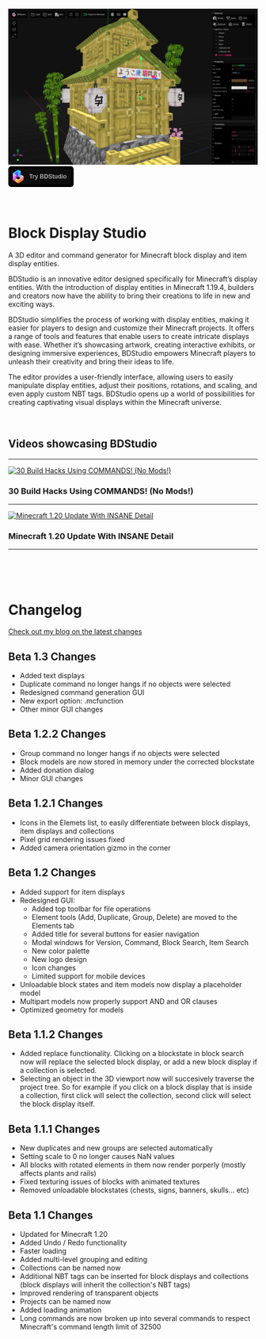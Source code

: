 ![](Screenshot_20230724_140021.png)
[![](try_bdstudio.png)](https://eszesbalint.github.io/bdstudio)
\
&nbsp;
\
&nbsp;


# Block Display Studio
A 3D editor and command generator for Minecraft block display and item display entities.

BDStudio is an innovative editor designed specifically for Minecraft’s display entities. With the introduction of display entities in Minecraft 1.19.4, builders and creators now have the ability to bring their creations to life in new and exciting ways.

BDStudio simplifies the process of working with display entities, making it easier for players to design and customize their Minecraft projects. It offers a range of tools and features that enable users to create intricate displays with ease. Whether it’s showcasing artwork, creating interactive exhibits, or designing immersive experiences, BDStudio empowers Minecraft players to unleash their creativity and bring their ideas to life.

The editor provides a user-friendly interface, allowing users to easily manipulate display entities, adjust their positions, rotations, and scaling, and even apply custom NBT tags. BDStudio opens up a world of possibilities for creating captivating visual displays within the Minecraft universe.
\
&nbsp;
\
&nbsp;

## Videos showcasing BDStudio
---

[![30 Build Hacks Using COMMANDS! (No Mods!)](https://i.ytimg.com/vi/aYi5wnCOXm4/maxresdefault.jpg)](https://www.youtube.com/watch?v=aYi5wnCOXm4 "30 Build Hacks Using COMMANDS! (No Mods!)") 
### 30 Build Hacks Using COMMANDS! (No Mods!)

---

[![Minecraft 1.20 Update With INSANE Detail](https://i.ytimg.com/vi/n3Z11rnPPRc/maxresdefault.jpg)](https://www.youtube.com/watch?v=n3Z11rnPPRc "Minecraft 1.20 Update With INSANE Detail") 
### Minecraft 1.20 Update With INSANE Detail

---
\
&nbsp;
\
&nbsp;


# Changelog
[Check out my blog on the latest changes](https://eszesbalint.github.io/tags/#update)

## Beta 1.3 Changes
- Added text displays
- Duplicate command no longer hangs if no objects were selected
- Redesigned command generation GUI
- New export option: .mcfunction
- Other minor GUI changes

## Beta 1.2.2 Changes
- Group command no longer hangs if no objects were selected
- Block models are now stored in memory under the corrected blockstate
- Added donation dialog
- Minor GUI changes

## Beta 1.2.1 Changes
- Icons in the Elemets list, to easily differentiate between block displays, item displays and collections
- Pixel grid rendering issues fixed
- Added camera orientation gizmo in the corner 

## Beta 1.2 Changes
- Added support for item displays
- Redesigned GUI:
    - Added top toolbar for file operations
    - Element tools (Add, Duplicate, Group, Delete) are moved to the Elements tab
    - Added title for several buttons for easier navigation
    - Modal windows for Version, Command, Block Search, Item Search
    - New color palette
    - New logo design
    - Icon changes
    - Limited support for mobile devices
- Unloadable block states and item models now display a placeholder model
- Multipart models now properly support AND and OR clauses
- Optimized geometry for models

## Beta 1.1.2 Changes
- Added replace functionality. Clicking on a blockstate in block search now will replace the selected block display, or add a new block display if a collection is selected.
- Selecting an object in the 3D viewport now will succesively traverse the project tree. So for example if you click on a block display that is inside a collection, first click will select the collection, second click will select the block display itself. 

## Beta 1.1.1 Changes
- New duplicates and new groups are selected automatically
- Setting scale to 0 no longer causes NaN values
- All blocks with rotated elements in them now render porperly (mostly affects plants and rails)
- Fixed texturing issues of blocks with animated textures
- Removed unloadable blockstates (chests, signs, banners, skulls... etc)

## Beta 1.1 Changes
- Updated for Minecraft 1.20
- Added Undo / Redo functionality
- Faster loading
- Added multi-level grouping and editing
- Collections can be named now
- Additional NBT tags can be inserted for block displays and collections (block displays will inherit the collection's NBT tags)
- Improved rendering of transparent objects
- Projects can be named now
- Added loading animation
- Long commands are now broken up into several commands to respect Minecraft's command length limit of 32500